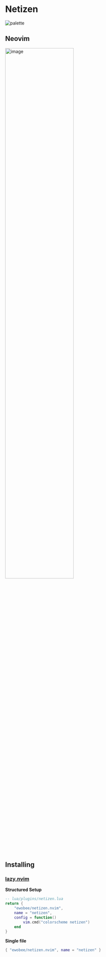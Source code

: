 # Netizen

![palette](https://github.com/user-attachments/assets/ced3565f-7146-4252-80f8-823db5783f99)

## Neovim
<img width=66% height=66% alt="image" src="https://github.com/user-attachments/assets/2e570feb-6868-407b-8e2d-edd0d523198f" />

## Installing
### [lazy.nvim](https://lazy.folke.io/installation)
**Structured Setup**

```lua
-- lua/plugins/netizen.lua
return {
	"ewobee/netizen.nvim",
	name = "netizen",
	config = function()
		vim.cmd("colorscheme netizen")
	end
}
```
**Single file**

```lua
{ "ewobee/netizen.nvim", name = "netizen" }
```
